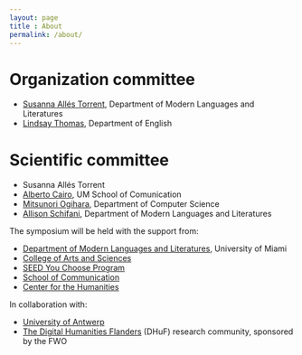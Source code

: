 ```yaml
---
layout: page
title : About
permalink: /about/
---
```


# Organization committee 
- [Susanna Allés Torrent](http://susannalles.com/), Department of Modern Languages and Literatures
- [Lindsay Thomas](https://lindsaythomas.net/), Department of English 

# Scientific committee 
- Susanna Allés Torrent 
- [Alberto Cairo](http://www.thefunctionalart.com/), UM School of Comunication 
- [Mitsunori Ogihara](http://www.cs.miami.edu/home/ogihara/), Department of Computer Science 
- [Allison Schifani](https://people.miami.edu/profile/ams611@miami.edu#panelCareer), Department of Modern Languages and Literatures  

The symposium will be held with the support from: 

- [Department of Modern Languages and Literatures](https://mll.as.miami.edu/index.html), University of Miami
- [College of Arts and Sciences](https://www.as.miami.edu/) 
- [SEED You Choose Program](https://seeds.miami.edu/) 
- [School of Communication](https://com.miami.edu/)
- [Center for the Humanities](https://humanities.as.miami.edu/)

In collaboration with: 
- [University of Antwerp](https://www.uantwerpen.be/en/staff/?dept=UA027)
- [The Digital Humanities Flanders](http://uahost.uantwerpen.be/platformdh/index.php/dhu-f/) (DHuF) research community, sponsored by the FWO

